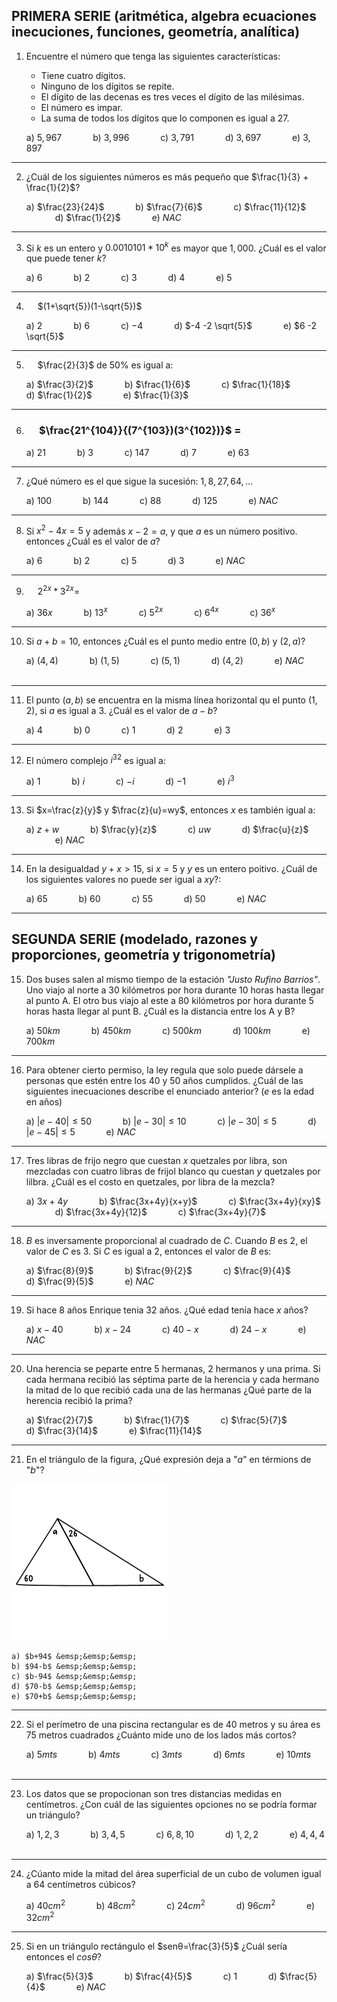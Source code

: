 ## **PRIMERA SERIE (aritmética, algebra ecuaciones inecuciones, funciones, geometría, analítica)**


1. Encuentre el número que tenga las siguientes características:

   * Tiene cuatro dígitos.
   * Ninguno de los dígitos se repite.
   * El dígito de las decenas es tres veces el dígito de las milésimas.
   * El número es impar.
   * La suma de todos los dígitos que lo componen es igual a 27.

    a) $5,967$ &emsp;&emsp;&emsp;
    b) $3,996$ &emsp;&emsp;&emsp;
    c) $3,791$ &emsp;&emsp;&emsp;
    d) $3,697$ &emsp;&emsp;&emsp;
    e) $3,897$
---
2. ¿Cuál de los siguientes números es más pequeño que $\frac{1}{3} + \frac{1}{2}$?
 
   a) $\frac{23}{24}$ &emsp;&emsp;&emsp;
   b) $\frac{7}{6}$ &emsp;&emsp;&emsp;
   c) $\frac{11}{12}$ &emsp;&emsp;&emsp;
   d) $\frac{1}{2}$ &emsp;&emsp;&emsp;
   e) $NAC$    
---
3. Si $k$ es un entero y $0.0010101 * 10^k$ es mayor que $1,000$. ¿Cuál es el valor que puede tener $k$?  
   
    a) $6$ &emsp;&emsp;&emsp;
    b) $2$ &emsp;&emsp;&emsp;
    c) $3$ &emsp;&emsp;&emsp;
    d) $4$ &emsp;&emsp;&emsp;
    e) $5$ &emsp;&emsp;&emsp;
---
4. &emsp; $(1+\sqrt{5})(1-\sqrt{5})$

    a) $2$ &emsp;&emsp;&emsp;
    b) $6$ &emsp;&emsp;&emsp;
    c) $-4$ &emsp;&emsp;&emsp;
    d) $-4 -2 \sqrt{5}$ &emsp;&emsp;&emsp;
    e) $6 -2 \sqrt{5}$ &emsp;&emsp;&emsp;
---
5. &emsp; $\frac{2}{3}$ de $50$% es igual a:

    a) $\frac{3}{2}$ &emsp;&emsp;&emsp;
    b) $\frac{1}{6}$ &emsp;&emsp;&emsp;
    c) $\frac{1}{18}$ &emsp;&emsp;&emsp;
    d) $\frac{1}{2}$ &emsp;&emsp;&emsp;
    e) $\frac{1}{3}$ &emsp;&emsp; &emsp;
---
6. ### &emsp; $\frac{21^{104}}{(7^{103})(3^{102})}$ =

    a) $21$ &emsp;&emsp;&emsp;
    b) $3$ &emsp;&emsp;&emsp;
    c) $147$ &emsp;&emsp;&emsp;
    d) $7$ &emsp;&emsp;&emsp;
    e) $63$ &emsp;&emsp;&emsp;
---
7. ¿Qué número es el que sigue la sucesión: $1, 8, 27, 64, ...$

    a) $100$ &emsp;&emsp;&emsp;
    b) $144$ &emsp;&emsp;&emsp;
    c) $88$ &emsp;&emsp;&emsp;
    d) $125$ &emsp;&emsp;&emsp;
    e) $NAC$ &emsp;&emsp;&emsp;

---
8. Si $x^2 -4x = 5$ y además $x-2=a$, y que $a$ es un número positivo. entonces ¿Cuál es el valor de $a$?

    a) $6$ &emsp;&emsp;&emsp;
    b) $2$ &emsp;&emsp;&emsp;
    c) $5$ &emsp;&emsp;&emsp;
    d) $3$ &emsp;&emsp;&emsp;
    e) $NAC$ &emsp;&emsp;&emsp;    

---
9. &emsp; $2^{2x}*3^{2x}=$ 

    a) $36x$ &emsp;&emsp;&emsp;
    b) $13^x$ &emsp;&emsp;&emsp;
    c) $5^{2x}$ &emsp;&emsp;&emsp;
    c) $6^{4x}$ &emsp;&emsp;&emsp;
    c) $36^{x}$ &emsp;&emsp;&emsp;

---
10. Si $a+b= 10$, entonces ¿Cuál es el punto medio entre $(0,b)$ y $(2,a)$?

    a) $(4,4)$ &emsp;&emsp;&emsp;
    b) $(1,5)$ &emsp;&emsp;&emsp;
    c) $(5,1)$ &emsp;&emsp;&emsp;
    d) $(4,2)$ &emsp;&emsp;&emsp;
    e) $NAC$ &emsp;&emsp;&emsp;

---
11. El punto $(a,b)$ se encuentra en la misma línea horizontal qu el punto $(1,2)$, si $a$ es igual a $3$. ¿Cuál es el valor de $a-b$?

    a) $4$ &emsp;&emsp;&emsp;
    b) $0$ &emsp;&emsp;&emsp;
    c) $1$ &emsp;&emsp;&emsp;
    d) $2$ &emsp;&emsp;&emsp;
    e) $3$ &emsp;&emsp;&emsp;

---
12. El número complejo $i^{32}$ es igual a:

    a) $1$ &emsp;&emsp;&emsp;
    b) $i$ &emsp;&emsp;&emsp;
    c) $-i$ &emsp;&emsp;&emsp;
    d) $-1$ &emsp;&emsp;&emsp;
    e) $i^3$ &emsp;&emsp;&emsp;

---
13. Si $x=\frac{z}{y}$ y $\frac{z}{u}=wy$, entonces $x$ es también igual a:

    a) $z+w$ &emsp;&emsp;&emsp;
    b) $\frac{y}{z}$ &emsp;&emsp;&emsp;
    c) $uw$ &emsp;&emsp;&emsp;
    d) $\frac{u}{z}$ &emsp;&emsp;&emsp;
    e) $NAC$ &emsp;&emsp;&emsp;

---
14. En la desigualdad $y+x > 15$, si $x=5$ y $y$ es un entero poitivo. ¿Cuál de los siguientes valores no puede ser igual a $xy$?:  
    
    a) $65$ &emsp;&emsp;&emsp;
    b) $60$ &emsp;&emsp;&emsp;
    c) $55$ &emsp;&emsp;&emsp;
    d) $50$ &emsp;&emsp;&emsp;
    e) $NAC$ &emsp;&emsp;&emsp;

---
## **SEGUNDA SERIE (modelado, razones y proporciones, geometría y trigonometría)**

15. Dos buses salen al mismo tiempo de la estación *"Justo Rufino Barrios"*. Uno  viajo al norte a 30 kilómetros por hora durante 10 horas hasta llegar al punto A. El otro bus viajo al este a 80 kilómetros por hora durante 5 horas hasta llegar al punt B. ¿Cuál es la distancia entre los  A y B?  
    
    a) $50 km$ &emsp;&emsp;&emsp;
    b) $450 km$ &emsp;&emsp;&emsp;
    c) $500 km$ &emsp;&emsp;&emsp;
    d) $100 km$ &emsp;&emsp;&emsp;
    e) $700 km$ &emsp;&emsp;&emsp;

---
16. Para obtener cierto permiso, la ley regula que solo puede dársele a personas que estén entre los 40 y 50 años cumplidos. ¿Cuál de las siguientes inecuaciones describe el enunciado anterior? ($e$ es la edad en años)

    a) $|e-40| \leq 50$ &emsp;&emsp;&emsp;
    b) $|e-30| \leq 10$ &emsp;&emsp;&emsp;
    c) $|e-30| \leq 5$ &emsp;&emsp;&emsp;
    d) $|e-45| \leq 5$ &emsp;&emsp;&emsp;
    e) $NAC$ &emsp;&emsp;&emsp;

---
17. Tres libras de frijo negro que cuestan $x$ quetzales por libra, son mezcladas con cuatro libras de frijol blanco qu cuestan $y$ quetzales por lilbra. ¿Cuál es el costo en quetzales, por libra de la mezcla?

    a) $3x+4y$ &emsp;&emsp;&emsp; 
    b) $\frac{3x+4y}{x+y}$ &emsp;&emsp;&emsp; 
    c) $\frac{3x+4y}{xy}$ &emsp;&emsp;&emsp; 
    d) $\frac{3x+4y}{12}$ &emsp;&emsp;&emsp; 
    c) $\frac{3x+4y}{7}$ &emsp;&emsp;&emsp; 

---
18. $B$ es inversamente proporcional al cuadrado de $C$. Cuando $B$ es $2$, el valor de $C$ es $3$. Si $C$ es igual a $2$, entonces el valor de $B$ es:

    a) $\frac{8}{9}$ &emsp;&emsp;&emsp;
    b) $\frac{9}{2}$ &emsp;&emsp;&emsp;
    c) $\frac{9}{4}$ &emsp;&emsp;&emsp;
    d) $\frac{9}{5}$ &emsp;&emsp;&emsp;
    e) $NAC$ &emsp;&emsp;&emsp;

---
19. Si hace $8$ años Enrique tenia 32 años. ¿Qué edad tenía hace $x$ años?

    a) $x-40$ &emsp;&emsp;&emsp;
    b) $x-24$ &emsp;&emsp;&emsp;
    c) $40-x$ &emsp;&emsp;&emsp;
    d) $24-x$ &emsp;&emsp;&emsp;
    e) $NAC$ &emsp;&emsp;&emsp;

---
20. Una herencia se peparte entre 5 hermanas, 2 hermanos y una prima. Si cada hermana recibió las séptima parte de la herencia y cada hermano la mitad de lo que recibió  cada una de las hermanas ¿Qué parte de la herencia recibió la prima?

    a) $\frac{2}{7}$ &emsp;&emsp;&emsp;
    b) $\frac{1}{7}$ &emsp;&emsp;&emsp;
    c) $\frac{5}{7}$ &emsp;&emsp;&emsp;
    d) $\frac{3}{14}$ &emsp;&emsp;&emsp;
    e) $\frac{11}{14}$ &emsp;&emsp;&emsp;

---
21. En el triángulo de la figura, ¿Qué expresión deja a "$a$" en térmions de "$b$"?   
<img src="../imagenes/triangulo1.png" alt="Descripción" width="250"/>   

    a) $b+94$ &emsp;&emsp;&emsp;
    b) $94-b$ &emsp;&emsp;&emsp;
    c) $b-94$ &emsp;&emsp;&emsp;
    d) $70-b$ &emsp;&emsp;&emsp;
    e) $70+b$ &emsp;&emsp;&emsp;

---
22. Si el perímetro de una piscina rectangular es de 40 metros y su área es 75 metros cuadrados ¿Cuánto mide uno de los lados más cortos?

    a) $5 mts$ &emsp;&emsp;&emsp;
    b) $4 mts$ &emsp;&emsp;&emsp;
    c) $3 mts$ &emsp;&emsp;&emsp;
    d) $6 mts$ &emsp;&emsp;&emsp;
    e) $10 mts$ &emsp;&emsp;&emsp;

---
23. Los datos que se propocionan son tres distancias medidas en centímetros. ¿Con cuál de las siguientes opciones no se podría formar un triángulo?

    a) $1,2,3$ &emsp;&emsp;&emsp;
    b) $3,4,5$ &emsp;&emsp;&emsp;
    c) $6,8,10$ &emsp;&emsp;&emsp;
    d) $1,2,2$ &emsp;&emsp;&emsp;
    e) $4,4,4$ &emsp;&emsp;&emsp;

---
24. ¿Cúanto mide la mitad del área superficial de un cubo de volumen igual a $64$ centímetros cúbicos?

    a) $40 cm^2$ &emsp;&emsp;&emsp;
    b) $48 cm^2$ &emsp;&emsp;&emsp;
    c) $24 cm^2$ &emsp;&emsp;&emsp;
    d) $96 cm^2$ &emsp;&emsp;&emsp;
    e) $32 cm^2$ &emsp;&emsp;&emsp;

---
25. Si en un triángulo rectángulo el $senθ=\frac{3}{5}$ ¿Cuál sería entonces el $cosθ$?

    a) $\frac{5}{3}$ &emsp;&emsp;&emsp;
    b) $\frac{4}{5}$ &emsp;&emsp;&emsp;
    c) $1$ &emsp;&emsp;&emsp;
    d) $\frac{5}{4}$ &emsp;&emsp;&emsp;
    e) $NAC$ &emsp;&emsp;&emsp;



